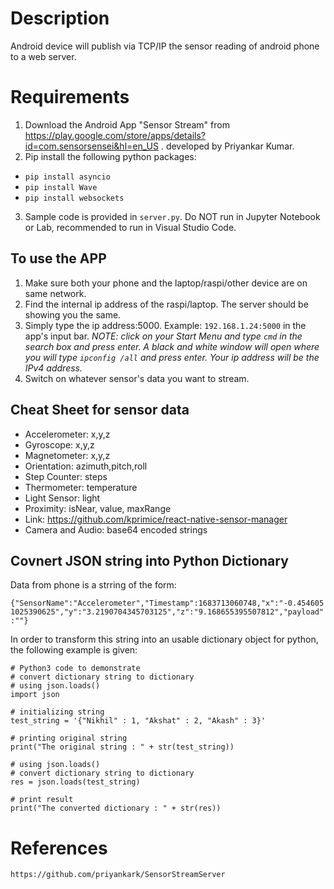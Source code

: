 # Description

Android device will publish via TCP/IP the sensor reading of android phone to a web server.

# Requirements

1. Download the Android App "Sensor Stream" from https://play.google.com/store/apps/details?id=com.sensorsensei&hl=en_US . developed by Priyankar Kumar.
2. Pip install the following python packages:
- `pip install asyncio`
- `pip install Wave`
- `pip install websockets`
3. Sample code is provided in `server.py`. Do NOT run in Jupyter Notebook or Lab, recommended to run in Visual Studio Code.

## To use the APP

1. Make sure both your phone and the laptop/raspi/other device are on same network.
2. Find the internal ip address of the raspi/laptop. The server should be showing you the same.
3. Simply type the ip address:5000. Example: `192.168.1.24:5000` in the app's input bar.
*NOTE: click on your Start Menu and type `cmd` in the search box and press enter. A black and white window will open where you will type `ipconfig /all` and press enter. Your ip address will be the IPv4 address.*
4. Switch on whatever sensor's data you want to stream.

## Cheat Sheet for sensor data
- Accelerometer: x,y,z
- Gyroscope: x,y,z
- Magnetometer: x,y,z
- Orientation: azimuth,pitch,roll
- Step Counter: steps
- Thermometer: temperature
- Light Sensor: light
- Proximity: isNear, value, maxRange
- Link: https://github.com/kprimice/react-native-sensor-manager
- Camera and Audio: base64 encoded strings

## Covnert JSON string into Python Dictionary
Data from phone is a strring of the form:

`{"SensorName":"Accelerometer","Timestamp":1683713060748,"x":"-0.4546051025390625","y":"3.2190704345703125","z":"9.168655395507812","payload":""}`

In order to transform this string into an usable dictionary object for python, the following example is given:

```
# Python3 code to demonstrate
# convert dictionary string to dictionary
# using json.loads()
import json
 
# initializing string
test_string = '{"Nikhil" : 1, "Akshat" : 2, "Akash" : 3}'
 
# printing original string
print("The original string : " + str(test_string))
 
# using json.loads()
# convert dictionary string to dictionary
res = json.loads(test_string)
 
# print result
print("The converted dictionary : " + str(res))
```

# References

`https://github.com/priyankark/SensorStreamServer`

